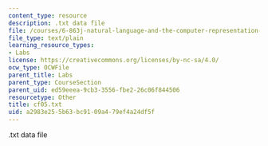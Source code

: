 ```yaml
---
content_type: resource
description: .txt data file
file: /courses/6-863j-natural-language-and-the-computer-representation-of-knowledge-spring-2003/a2983e255b63bc9109a479ef4a24df5f_cf05.txt
file_type: text/plain
learning_resource_types:
- Labs
license: https://creativecommons.org/licenses/by-nc-sa/4.0/
ocw_type: OCWFile
parent_title: Labs
parent_type: CourseSection
parent_uid: ed59eeea-9cb3-3556-fbe2-26c06f844506
resourcetype: Other
title: cf05.txt
uid: a2983e25-5b63-bc91-09a4-79ef4a24df5f
---
```

.txt data file